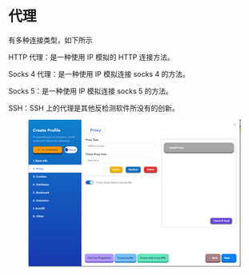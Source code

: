 # 代理

有多种连接类型，如下所示

HTTP 代理：是一种使用 IP 模拟的 HTTP 连接方法。

Socks 4 代理：是一种使用 IP 模拟连接 socks 4 的方法。

Socks 5：是一种使用 IP 模拟连接 socks 5 的方法。

SSH：SSH 上的代理是其他反检测软件所没有的创新。

<figure><img src="../.gitbook/assets/image (16).png" alt=""><figcaption></figcaption></figure>
